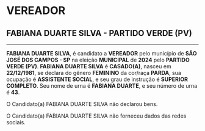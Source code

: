 # VEREADOR
## FABIANA DUARTE SILVA - PARTIDO VERDE (PV)
---
**FABIANA DUARTE SILVA**, é candidato a **VEREADOR** pelo município de **SÃO JOSÉ DOS CAMPOS - SP** na eleição **MUNICIPAL** de **2024** pelo **PARTIDO VERDE (PV)**.
**FABIANA DUARTE SILVA** é **CASADO(A)**, nasceu em **22/12/1981**, se declara do gênero **FEMININO** da cor/raça **PARDA**, sua ocupação é **ASSISTENTE SOCIAL**, e seu grau de instrução é **SUPERIOR COMPLETO**.
Seu nome de urna é **FABIANA DUARTE**, e seu número de urna é **43**.

O Candidato(a) FABIANA DUARTE SILVA não declarou bens.


O Candidato(a) FABIANA DUARTE SILVA não forneceu dados das redes sociais.